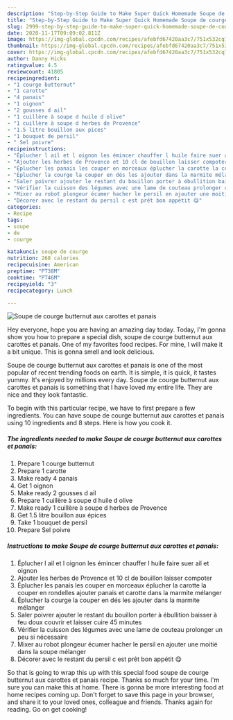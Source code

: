 ```yaml
---
description: "Step-by-Step Guide to Make Super Quick Homemade Soupe de courge butternut aux carottes et panais"
title: "Step-by-Step Guide to Make Super Quick Homemade Soupe de courge butternut aux carottes et panais"
slug: 2999-step-by-step-guide-to-make-super-quick-homemade-soupe-de-courge-butternut-aux-carottes-et-panais
date: 2020-11-17T09:09:02.811Z
image: https://img-global.cpcdn.com/recipes/afebfd67420aa3c7/751x532cq70/soupe-de-courge-butternut-aux-carottes-et-panais-photo-principale-de-la-recette.jpg
thumbnail: https://img-global.cpcdn.com/recipes/afebfd67420aa3c7/751x532cq70/soupe-de-courge-butternut-aux-carottes-et-panais-photo-principale-de-la-recette.jpg
cover: https://img-global.cpcdn.com/recipes/afebfd67420aa3c7/751x532cq70/soupe-de-courge-butternut-aux-carottes-et-panais-photo-principale-de-la-recette.jpg
author: Danny Hicks
ratingvalue: 4.5
reviewcount: 41805
recipeingredient:
- "1 courge butternut"
- "1 carotte"
- "4 panais"
- "1 oignon"
- "2 gousses d ail"
- "1 cuillère à soupe d huile d olive"
- "1 cuillère à soupe d herbes de Provence"
- "1.5 litre bouillon aux pices"
- "1 bouquet de persil"
- " Sel poivre"
recipeinstructions:
- "Éplucher l ail et l oignon les émincer chauffer l huile faire suer ail et oignon"
- "Ajouter les herbes de Provence et 10 cl de bouillon laisser compoter"
- "Éplucher les panais les couper en morceaux éplucher la carotte la couper en rondelles ajouter panais et carotte dans la marmite mélanger"
- "Éplucher la courge la couper en dés les ajouter dans la marmite mélanger"
- "Saler poivrer ajouter le restant du bouillon porter à ébullition baisser à feu doux couvrir et laisser cuire 45 minutes"
- "Vérifier la cuisson des légumes avec une lame de couteau prolonger un peu si nécessaire"
- "Mixer au robot plongeur écumer hacher le persil en ajouter une moitié dans la soupe mélanger"
- "Décorer avec le restant du persil c est prêt bon appétit 😋"
categories:
- Recipe
tags:
- soupe
- de
- courge

katakunci: soupe de courge 
nutrition: 268 calories
recipecuisine: American
preptime: "PT38M"
cooktime: "PT46M"
recipeyield: "3"
recipecategory: Lunch

---
```



![Soupe de courge butternut aux carottes et panais](https://img-global.cpcdn.com/recipes/afebfd67420aa3c7/751x532cq70/soupe-de-courge-butternut-aux-carottes-et-panais-photo-principale-de-la-recette.jpg)

Hey everyone, hope you are having an amazing day today. Today, I'm gonna show you how to prepare a special dish, soupe de courge butternut aux carottes et panais. One of my favorites food recipes. For mine, I will make it a bit unique. This is gonna smell and look delicious.



Soupe de courge butternut aux carottes et panais is one of the most popular of recent trending foods on earth. It is simple, it is quick, it tastes yummy. It's enjoyed by millions every day. Soupe de courge butternut aux carottes et panais is something that I have loved my entire life. They are nice and they look fantastic.


To begin with this particular recipe, we have to first prepare a few ingredients. You can have soupe de courge butternut aux carottes et panais using 10 ingredients and 8 steps. Here is how you cook it.

<!--inarticleads1-->

##### The ingredients needed to make Soupe de courge butternut aux carottes et panais:

1. Prepare 1 courge butternut
1. Prepare 1 carotte
1. Make ready 4 panais
1. Get 1 oignon
1. Make ready 2 gousses d ail
1. Prepare 1 cuillère à soupe d huile d olive
1. Make ready 1 cuillère à soupe d herbes de Provence
1. Get 1.5 litre bouillon aux épices
1. Take 1 bouquet de persil
1. Prepare  Sel poivre




<!--inarticleads2-->

##### Instructions to make Soupe de courge butternut aux carottes et panais:

1. Éplucher l ail et l oignon les émincer chauffer l huile faire suer ail et oignon
1. Ajouter les herbes de Provence et 10 cl de bouillon laisser compoter
1. Éplucher les panais les couper en morceaux éplucher la carotte la couper en rondelles ajouter panais et carotte dans la marmite mélanger
1. Éplucher la courge la couper en dés les ajouter dans la marmite mélanger
1. Saler poivrer ajouter le restant du bouillon porter à ébullition baisser à feu doux couvrir et laisser cuire 45 minutes
1. Vérifier la cuisson des légumes avec une lame de couteau prolonger un peu si nécessaire
1. Mixer au robot plongeur écumer hacher le persil en ajouter une moitié dans la soupe mélanger
1. Décorer avec le restant du persil c est prêt bon appétit 😋




So that is going to wrap this up with this special food soupe de courge butternut aux carottes et panais recipe. Thanks so much for your time. I'm sure you can make this at home. There is gonna be more interesting food at home recipes coming up. Don't forget to save this page in your browser, and share it to your loved ones, colleague and friends. Thanks again for reading. Go on get cooking!
